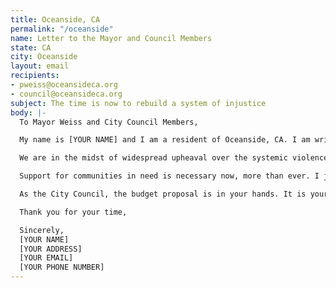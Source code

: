 ```yaml
---
title: Oceanside, CA
permalink: "/oceanside"
name: Letter to the Mayor and Council Members
state: CA
city: Oceanside
layout: email
recipients:
- pweiss@oceansideca.org
- council@oceansideca.org
subject: The time is now to rebuild a system of injustice
body: |-
  To Mayor Weiss and City Council Members,

  My name is [YOUR NAME] and I am a resident of Oceanside, CA. I am writing to demand that you and the council members of Oceanside do what you can to take funds away from policing and invest directly in the underserved and over-policed communities of Oceanside.

  We are in the midst of widespread upheaval over the systemic violence and racism of policing and a system of injustice in our prison system. I will no longer accept empty gestures and suggestions of “reform.” I am demanding that my voice be heard now, and that real change be made to the way this city allocates its resources.

  Support for communities in need is necessary now, more than ever. I join the calls of those across the country to defund the police. I demand a budget that adequately and effectively meets the needs of at-risk Oceanside residents during this trying and uncertain time, when livelihoods are on the line. I demand a budget that supports community wellbeing, rather than empowers the police forces that tear it apart.

  As the City Council, the budget proposal is in your hands. It is your duty to represent your constituents. I am urging you to completely revise the budget for the 2020-2021 fiscal year, and to fund care, not cops. You need to adopt a People’s Budget. Public opinion is with me.

  Thank you for your time,

  Sincerely,
  [YOUR NAME]
  [YOUR ADDRESS]
  [YOUR EMAIL]
  [YOUR PHONE NUMBER]
---
```


